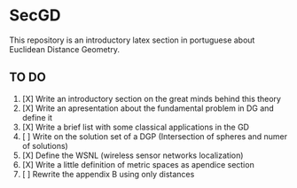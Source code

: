 # SecGD
This repository is an introductory latex section in portuguese about Euclidean Distance Geometry.


## TO DO

1. [X] Write an introductory section on the great minds behind this theory
2. [X] Write an apresentation about the fundamental problem in DG and define it
3. [X] Write a brief list with some classical applications in the GD
4. [ ] Write on the solution set of a DGP (Intersection of spheres and numer of solutions)
5. [X] Define the WSNL (wireless sensor networks localization)
6. [X] Write a little definition of metric spaces as apendice section
7. [ ] Rewrite the appendix B using only distances